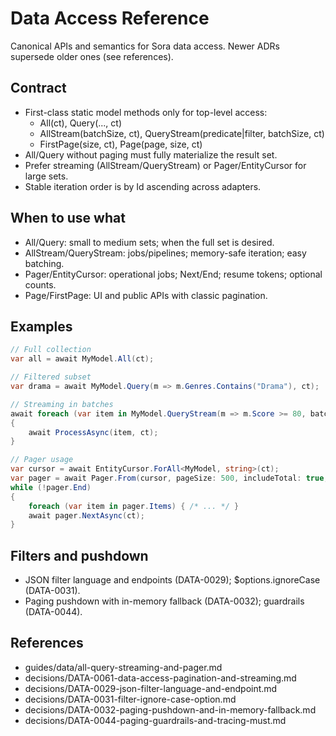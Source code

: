 # Data Access Reference

Canonical APIs and semantics for Sora data access. Newer ADRs supersede older ones (see references).

## Contract
- First-class static model methods only for top-level access:
  - All(ct), Query(..., ct)
  - AllStream(batchSize, ct), QueryStream(predicate|filter, batchSize, ct)
  - FirstPage(size, ct), Page(page, size, ct)
- All/Query without paging must fully materialize the result set.
- Prefer streaming (AllStream/QueryStream) or Pager/EntityCursor for large sets.
- Stable iteration order is by Id ascending across adapters.

## When to use what
- All/Query: small to medium sets; when the full set is desired.
- AllStream/QueryStream: jobs/pipelines; memory-safe iteration; easy batching.
- Pager/EntityCursor: operational jobs; Next/End; resume tokens; optional counts.
- Page/FirstPage: UI and public APIs with classic pagination.

## Examples

```csharp
// Full collection
var all = await MyModel.All(ct);

// Filtered subset
var drama = await MyModel.Query(m => m.Genres.Contains("Drama"), ct);

// Streaming in batches
await foreach (var item in MyModel.QueryStream(m => m.Score >= 80, batchSize: 500, ct))
{
    await ProcessAsync(item, ct);
}

// Pager usage
var cursor = await EntityCursor.ForAll<MyModel, string>(ct);
var pager = await Pager.From(cursor, pageSize: 500, includeTotal: true, ct);
while (!pager.End)
{
    foreach (var item in pager.Items) { /* ... */ }
    await pager.NextAsync(ct);
}
```

## Filters and pushdown
- JSON filter language and endpoints (DATA-0029); $options.ignoreCase (DATA-0031).
- Paging pushdown with in-memory fallback (DATA-0032); guardrails (DATA-0044).

## References
- guides/data/all-query-streaming-and-pager.md
- decisions/DATA-0061-data-access-pagination-and-streaming.md
- decisions/DATA-0029-json-filter-language-and-endpoint.md
- decisions/DATA-0031-filter-ignore-case-option.md
- decisions/DATA-0032-paging-pushdown-and-in-memory-fallback.md
- decisions/DATA-0044-paging-guardrails-and-tracing-must.md
